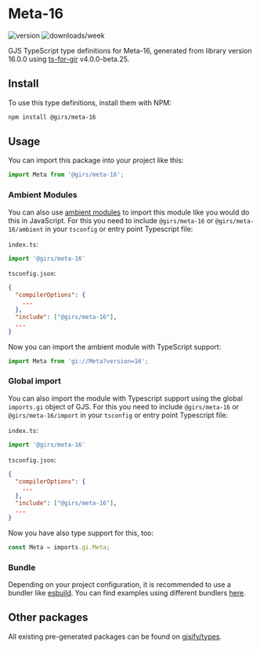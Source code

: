 
# Meta-16

![version](https://img.shields.io/npm/v/@girs/meta-16)
![downloads/week](https://img.shields.io/npm/dw/@girs/meta-16)


GJS TypeScript type definitions for Meta-16, generated from library version 16.0.0 using [ts-for-gir](https://github.com/gjsify/ts-for-gir) v4.0.0-beta.25.

## Install

To use this type definitions, install them with NPM:
```bash
npm install @girs/meta-16
```

## Usage

You can import this package into your project like this:
```ts
import Meta from '@girs/meta-16';
```

### Ambient Modules

You can also use [ambient modules](https://github.com/gjsify/ts-for-gir/tree/main/packages/cli#ambient-modules) to import this module like you would do this in JavaScript.
For this you need to include `@girs/meta-16` or `@girs/meta-16/ambient` in your `tsconfig` or entry point Typescript file:

`index.ts`:
```ts
import '@girs/meta-16'
```

`tsconfig.json`:
```json
{
  "compilerOptions": {
    ...
  },
  "include": ["@girs/meta-16"],
  ...
}
```

Now you can import the ambient module with TypeScript support: 

```ts
import Meta from 'gi://Meta?version=16';
```

### Global import

You can also import the module with Typescript support using the global `imports.gi` object of GJS.
For this you need to include `@girs/meta-16` or `@girs/meta-16/import` in your `tsconfig` or entry point Typescript file:

`index.ts`:
```ts
import '@girs/meta-16'
```

`tsconfig.json`:
```json
{
  "compilerOptions": {
    ...
  },
  "include": ["@girs/meta-16"],
  ...
}
```

Now you have also type support for this, too:

```ts
const Meta = imports.gi.Meta;
```

### Bundle

Depending on your project configuration, it is recommended to use a bundler like [esbuild](https://esbuild.github.io/). You can find examples using different bundlers [here](https://github.com/gjsify/ts-for-gir/tree/main/examples).

## Other packages

All existing pre-generated packages can be found on [gjsify/types](https://github.com/gjsify/types).

